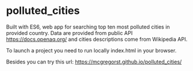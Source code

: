 # polluted_cities

Built with ES6, web app for searching top ten most polluted cities in provided country. Data are provided from public API https://docs.openaq.org/ and cities descriptions come from Wikipedia API.

To launch a project you need to run locally index.html in your browser.

Besides you can try this url:
https://mcgregorst.github.io/polluted_cities/
